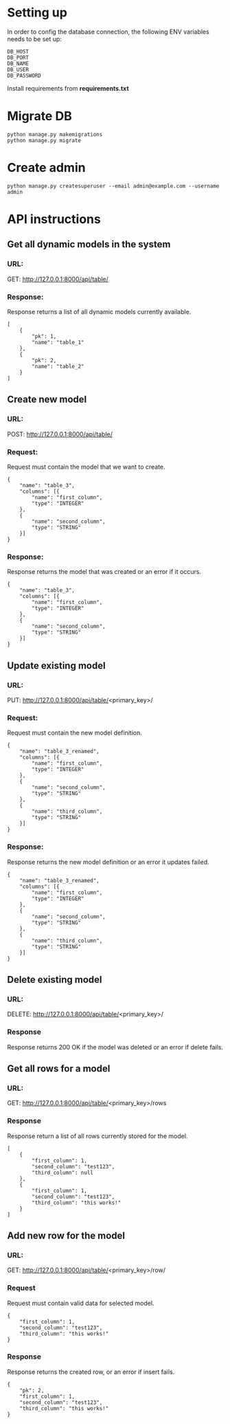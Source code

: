 # Setting up

In order to config the database connection, the following ENV variables needs to be set up:
```
DB_HOST
DB_PORT
DB_NAME
DB_USER
DB_PASSWORD
```

Install requirements from **requirements.txt**

# Migrate DB
```
python manage.py makemigrations
python manage.py migrate
```

# Create admin
```
python manage.py createsuperuser --email admin@example.com --username admin
```

# API instructions

## Get all dynamic models in the system

### URL:
GET: http://127.0.0.1:8000/api/table/

### Response:
Response returns a list of all dynamic models currently available.
```
[
    {
        "pk": 1,
        "name": "table_1"
    },
    {
        "pk": 2,
        "name": "table_2"
    }
]
```

## Create new model
### URL:
POST: http://127.0.0.1:8000/api/table/

### Request:
Request must contain the model that we want to create.
```
{
    "name": "table_3",
    "columns": [{
        "name": "first_column",
        "type": "INTEGER"
    },
    {
        "name": "second_column",
        "type": "STRING"
    }]
}
```

### Response:
Response returns the model that was created or an error if it occurs.
```
{
    "name": "table_3",
    "columns": [{
        "name": "first_column",
        "type": "INTEGER"
    },
    {
        "name": "second_column",
        "type": "STRING"
    }]
}
```

## Update existing model
### URL:
PUT: http://127.0.0.1:8000/api/table/<primary_key>/

### Request:
Request must contain the new model definition.
```
{
    "name": "table_3_renamed",
    "columns": [{
        "name": "first_column",
        "type": "INTEGER"
    },
    {
        "name": "second_column",
        "type": "STRING"
    },
    {
        "name": "third_column",
        "type": "STRING"
    }]
}
```

### Response:
Response returns the new model definition or an error it updates failed.
```
{
    "name": "table_3_renamed",
    "columns": [{
        "name": "first_column",
        "type": "INTEGER"
    },
    {
        "name": "second_column",
        "type": "STRING"
    },
    {
        "name": "third_column",
        "type": "STRING"
    }]
}
```

## Delete existing model
### URL:
DELETE: http://127.0.0.1:8000/api/table/<primary_key>/

### Response
Response returns 200 OK if the model was deleted or an error if delete fails.

## Get all rows for a model
### URL:
GET: http://127.0.0.1:8000/api/table/<primary_key>/rows

### Response
Response return a list of all rows currently stored for the model.
```
[
    {
        "first_column": 1,
        "second_column": "test123",
        "third_column": null
    },
    {
        "first_column": 1,
        "second_column": "test123",
        "third_column": "this works!"
    }
]
```

## Add new row for the model
### URL:
GET: http://127.0.0.1:8000/api/table/<primary_key>/row/

### Request
Request must contain valid data for selected model.
```
{
    "first_column": 1,
    "second_column": "test123",
    "third_column": "this works!"
}
```

### Response
Response returns the created row, or an error if insert fails.
```
{
    "pk": 2,
    "first_column": 1,
    "second_column": "test123",
    "third_column": "this works!"
}
```